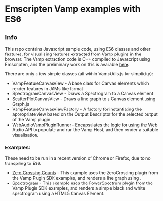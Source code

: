 # Emscripten Vamp examples with ES6

## Info

This repo contains Javascript sample code, using ES6 classes and other features, for visualising features extracted from Vamp plugins in the browser. The Vamp extraction code is C++ compiled to Javascript using Emscripten, and the preliminary work on this is available [here](https://lucasthompson.github.io/vamp-js-example-es6/zero-crossings.html). 

There are only a few simple classes (all within VampUtils.js for simplicity):

* VampFeatureCanvasView - A base class for Canvas elements which render features in JAMs like format
* SpectrogramCanvasView - Draws a Spectrogram to a Canvas element
* ScatterPlotCanvasView - Draws a line graph to a Canvas element using Graph.js
* VampFeatureCanvasViewFactory - A factory for instantiating the appropriate view based on the Output Descriptor for the selected output of the Vamp plugin
* WebAudioVampPluginRunner - Encapsulates the logic for using the Web Audio API to populate and run the Vamp Host, and then render a suitable visualisation. 


### Examples: 
These need to be run in a recent version of Chrome or Firefox, due to no transpiling to ES6.
* [Zero Crossing Counts](https://lucasthompson.github.io/vamp-js-example-es6/zero-crossings.html) - This example uses the ZeroCrossing plugin from the Vamp Plugin SDK examples, and renders a line graph using .
* [Spectrogram](https://lucasthompson.github.io/vamp-js-example-es6/spectrogram.html) - This example uses the PowerSpectrum plugin from the Vamp Plugin SDK examples, and renders a simple black and white spectrogram using a HTML5 Canvas Element.

